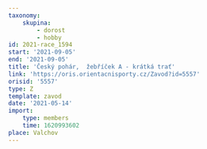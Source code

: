 ```yaml
---
taxonomy:
    skupina:
        - dorost
        - hobby
id: 2021-race_1594
start: '2021-09-05'
end: '2021-09-05'
title: 'Český pohár,  žebříček A - krátká trať'
link: 'https://oris.orientacnisporty.cz/Zavod?id=5557'
orisid: '5557'
type: Z
template: zavod
date: '2021-05-14'
import:
    type: members
    time: 1620993602
place: Valchov
---
```


